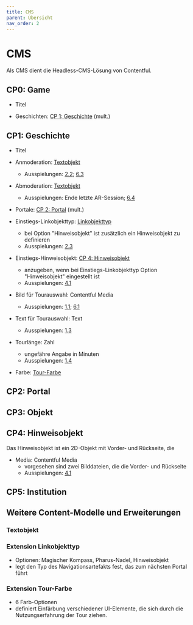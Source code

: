 ```yaml
---
title: CMS
parent: Übersicht
nav_order: 2
---
```


# CMS

Als CMS dient die Headless-CMS-Lösung von Contentful.

## CP0: Game

- Titel

- Geschichten: [CP 1: Geschichte](2-cms.html#cp1-geschichte) (mult.)


## CP1: Geschichte

- Titel

- Anmoderation: [Textobjekt](2-cms.html#textobjekt)
    - Ausspielungen: [2.2](#2.2-anmoderation); [6.3](#6.3-anmoderation)

- Abmoderation: [Textobjekt](2-cms.html#textobjekt)
    - Ausspielungen: Ende letzte AR-Session; [6.4](#6.4-abmoderation)

- Portale: [CP 2: Portal](2-cms.html#cp2-portal) (mult.)

- Einstiegs-Linkobjekttyp: [Linkobjekttyp](2-cms.html#extension-linkobjekttyp)
    - bei Option "Hinweisobjekt" ist zusätzlich ein Hinweisobjekt zu definieren
    - Ausspielungen: [2.3](#2.3-einstiegs-linkobjekttyp)

- Einstiegs-Hinweisobjekt: [CP 4: Hinweisobjekt](2-cms.html#cp4-hinweisobjekt)
    - anzugeben, wenn bei Einstiegs-Linkobjekttyp Option "Hinweisobjekt" eingestellt ist
    - Ausspielungen: [4.1](#4.1-media)

- Bild für Tourauswahl: Contentful Media
    - Ausspielungen: [1.1](#1.1-bild-fuer-tourauswahl); [6.1](#6.1-bild-fuer-tourauswahl)

- Text für Tourauswahl: Text
    - Ausspielungen: [1.3](#1.3-text-fuer-tourauswahl)

- Tourlänge: Zahl
    - ungefähre Angabe in Minuten
    - Ausspielungen: [1.4](#1.4-tourlaenge)

- Farbe: [Tour-Farbe](2-cms.html#extension-tour-farbe)


## CP2: Portal





## CP3: Objekt

## CP4: Hinweisobjekt

Das Hinweisobjekt ist ein 2D-Objekt mit Vorder- und Rückseite, die

- Media: Contentful Media
    - vorgesehen sind zwei Bilddateien, die die Vorder- und Rückseite
    - Ausspielungen: [4.1](#4.1-media)

## CP5: Institution




## Weitere Content-Modelle und Erweiterungen

### Textobjekt

### Extension Linkobjekttyp

- Optionen: Magischer Kompass, Pharus-Nadel, Hinweisobjekt
- legt den Typ des Navigationsartefakts fest, das zum nächsten Portal führt

### Extension Tour-Farbe

- 6 Farb-Optionen
- definiert Einfärbung verschiedener UI-Elemente, die sich durch die Nutzungserfahrung der Tour ziehen.
